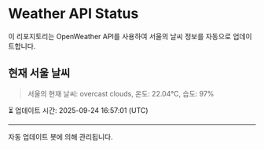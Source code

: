 
# Weather API Status

이 리포지토리는 OpenWeather API를 사용하여 서울의 날씨 정보를 자동으로 업데이트합니다.

## 현재 서울 날씨
> 서울의 현재 날씨: overcast clouds, 온도: 22.04°C, 습도: 97%

⏳ 업데이트 시간: 2025-09-24 16:57:01 (UTC)

---
자동 업데이트 봇에 의해 관리됩니다.
